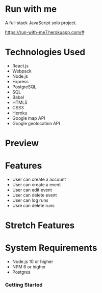 # Run with me

A full stack JavaScript solo project.

https://run-with-me7.herokuapp.com/#

# Technologies Used
- React.js
- Webpack
- Node.js
- Express
- PostgreSQL
- SQL
- Babel
- HTML5
- CSS3
- Heroku
- Google map API
- Google geolocation API

# Preview 

# Features
- User can create a account
- User can create a event 
- User can edit event 
- User can delete event
- User can log runs
- Usre can delete runs

# Stretch Features

# System Requirements

- Node.js 10 or higher
- NPM 6 or higher
- Postgres

### Getting Started
